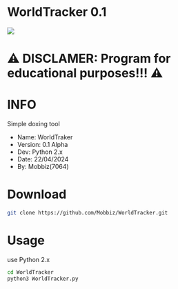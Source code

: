 # WorldTracker 0.1
![](https://img.shields.io/badge/WorldTracker-Python-blue.svg)

# ⚠️ DISCLAMER: Program for educational purposes!!! ⚠️

# INFO
Simple doxing tool

* Name: WorldTraker
* Version: 0.1 Alpha
* Dev: Python 2.x
* Date: 22/04/2024
* By: Mobbiz(7064)

# Download
```bash
git clone https://github.com/Mobbiz/WorldTracker.git
```

# Usage
use Python 2.x
```bash
cd WorldTracker
python3 WorldTracker.py
```
